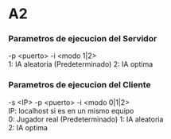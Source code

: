 # A2
### Parametros de ejecucion del Servidor  
-p \<puerto\> -i \<modo 1|2\>  
  1: IA aleatoria  (Predeterminado)
  2: IA optima   
    
### Parametros de ejecucion del Cliente
-s \<IP\> -p \<puerto\> -i \<modo 0|1|2\>  
  IP: localhost si es en un mismo equipo  
  0: Jugador real  (Predeterminado)
  1: IA aleatoria  
  2: IA optima  
